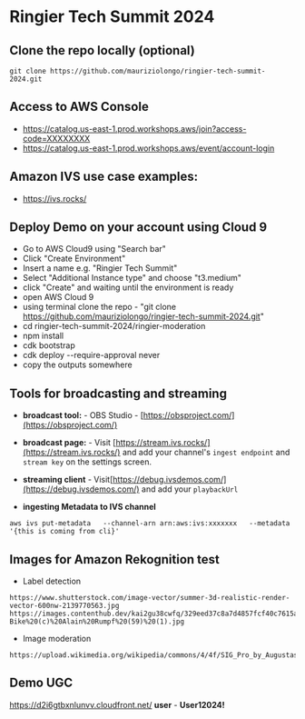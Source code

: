 # Ringier Tech Summit 2024

## Clone the repo locally (optional)
```
git clone https://github.com/mauriziolongo/ringier-tech-summit-2024.git
```

## Access to AWS Console

- https://catalog.us-east-1.prod.workshops.aws/join?access-code=XXXXXXXX
- https://catalog.us-east-1.prod.workshops.aws/event/account-login

## Amazon IVS use case examples:
- https://ivs.rocks/ 

## Deploy Demo on your account using Cloud 9
- Go to AWS Cloud9 using "Search bar"
- Click "Create Environment"
- Insert a name e.g. "Ringier Tech Summit"
- Select "Additional Instance type" and choose "t3.medium"
- click "Create" and waiting until the environment is ready
- open AWS Cloud 9
- using terminal clone the repo - "git clone https://github.com/mauriziolongo/ringier-tech-summit-2024.git"
- cd ringier-tech-summit-2024/ringier-moderation
- npm install
- cdk bootstrap
- cdk deploy --require-approval never
- copy the outputs somewhere

## Tools for broadcasting and streaming

- **broadcast tool:** - OBS Studio - [https://obsproject.com/](https://obsproject.com/)

- **broadcast page:** - Visit [https://stream.ivs.rocks/](https://stream.ivs.rocks/) and add your channel's `ingest endpoint` and `stream key` on the settings screen.

- **streaming client** - Visit[https://debug.ivsdemos.com/](https://debug.ivsdemos.com/) and add your `playbackUrl`

- **ingesting Metadata to IVS channel**
```
aws ivs put-metadata   --channel-arn arn:aws:ivs:xxxxxxx   --metadata '{this is coming from cli}'

```

## Images for Amazon Rekognition test

- Label detection
```
https://www.shutterstock.com/image-vector/summer-3d-realistic-render-vector-600nw-2139770563.jpg
https://images.contenthub.dev/kai2gu38cwfq/329eed37c8a7d4857fcf40c7615a4580/Isenau,%20Diablerets,%20VTT%20et%20E-Bike%20(c)%20Alain%20Rumpf%20(59)%20(1).jpg
```

- Image moderation
```
https://upload.wikimedia.org/wikipedia/commons/4/4f/SIG_Pro_by_Augustas_Didzgalvis.jpg
```

## Demo UGC
https://d2i6gtbxnlunvv.cloudfront.net/
**user** - **User12024!**